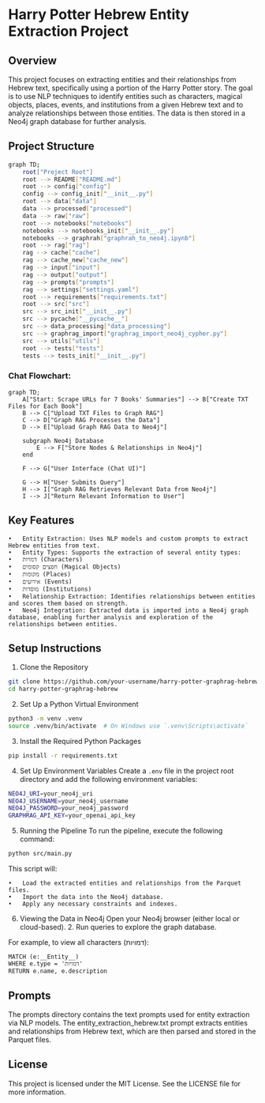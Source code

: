# Harry Potter Hebrew Entity Extraction Project

## Overview

This project focuses on extracting entities and their relationships from Hebrew text, specifically using a portion of the Harry Potter story. The goal is to use NLP techniques to identify entities such as characters, magical objects, places, events, and institutions from a given Hebrew text and to analyze relationships between those entities. The data is then stored in a Neo4j graph database for further analysis.

## Project Structure


```bash
graph TD;
    root["Project Root"]
    root --> README["README.md"]
    root --> config["config"]
    config --> config_init["__init__.py"]
    root --> data["data"]
    data --> processed["processed"]
    data --> raw["raw"]
    root --> notebooks["notebooks"]
    notebooks --> notebooks_init["__init__.py"]
    notebooks --> graphrah["graphrah_to_neo4j.ipynb"]
    root --> rag["rag"]
    rag --> cache["cache"]
    rag --> cache_new["cache_new"]
    rag --> input["input"]
    rag --> output["output"]
    rag --> prompts["prompts"]
    rag --> settings["settings.yaml"]
    root --> requirements["requirements.txt"]
    root --> src["src"]
    src --> src_init["__init__.py"]
    src --> pycache["__pycache__"]
    src --> data_processing["data_processing"]
    src --> graphrag_import["graphrag_import_neo4j_cypher.py"]
    src --> utils["utils"]
    root --> tests["tests"]
    tests --> tests_init["__init__.py"]
```

### Chat Flowchart:
```mermaid
graph TD;
    A["Start: Scrape URLs for 7 Books' Summaries"] --> B["Create TXT Files for Each Book"]
    B --> C["Upload TXT Files to Graph RAG"]
    C --> D["Graph RAG Processes the Data"]
    D --> E["Upload Graph RAG Data to Neo4j"]

    subgraph Neo4j Database
        E --> F["Store Nodes & Relationships in Neo4j"]
    end

    F --> G["User Interface (Chat UI)"]

    G --> H["User Submits Query"]
    H --> I["Graph RAG Retrieves Relevant Data from Neo4j"]
    I --> J["Return Relevant Information to User"]
```
## Key Features
	•	Entity Extraction: Uses NLP models and custom prompts to extract Hebrew entities from text.
	•	Entity Types: Supports the extraction of several entity types:
	•	דמויות (Characters)
	•	חפצים קסומים (Magical Objects)
	•	מקומות (Places)
	•	אירועים (Events)
	•	מוסדות (Institutions)
	•	Relationship Extraction: Identifies relationships between entities and scores them based on strength.
	•	Neo4j Integration: Extracted data is imported into a Neo4j graph database, enabling further analysis and exploration of the relationships between entities.

## Setup Instructions
1. Clone the Repository
```bash
git clone https://github.com/your-username/harry-potter-graphrag-hebrew.git
cd harry-potter-graphrag-hebrew
```
2. Set Up a Python Virtual Environment
```bash
python3 -m venv .venv
source .venv/bin/activate  # On Windows use `.venv\Scripts\activate`
```
3. Install the Required Python Packages
```bash
pip install -r requirements.txt
```
4. Set Up Environment Variables
Create a `.env` file in the project root directory and add the following environment variables:
```bash
NEO4J_URI=your_neo4j_uri
NEO4J_USERNAME=your_neo4j_username
NEO4J_PASSWORD=your_neo4j_password
GRAPHRAG_API_KEY=your_openai_api_key
```
5. Running the Pipeline
To run the pipeline, execute the following command:
```bash
python src/main.py
```

This script will:

	•	Load the extracted entities and relationships from the Parquet files.
	•	Import the data into the Neo4j database.
	•	Apply any necessary constraints and indexes.

6. Viewing the Data in Neo4j
Open your Neo4j browser (either local or cloud-based).
	2.	Run queries to explore the graph database.

For example, to view all characters (דמויות):
```cypher
MATCH (e:__Entity__)
WHERE e.type = 'דמויות'
RETURN e.name, e.description
```

## Prompts
The prompts directory contains the text prompts used for entity extraction via NLP models. The entity_extraction_hebrew.txt prompt extracts entities and relationships from Hebrew text, which are then parsed and stored in the Parquet files.

## License
This project is licensed under the MIT License. See the LICENSE file for more information.

